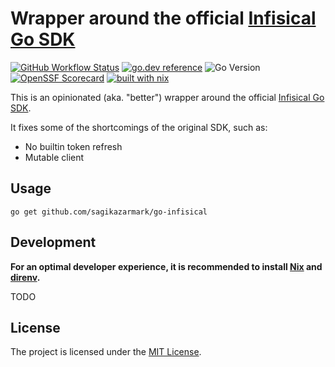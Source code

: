 # Wrapper around the official [Infisical Go SDK](https://github.com/Infisical/go-sdk)

[![GitHub Workflow Status](https://img.shields.io/github/actions/workflow/status/sagikazarmark/go-infisical/ci.yaml?style=flat-square)](https://github.com/sagikazarmark/go-infisical/actions/workflows/ci.yaml)
[![go.dev reference](https://img.shields.io/badge/go.dev-reference-007d9c?logo=go&logoColor=white&style=flat-square)](https://pkg.go.dev/mod/github.com/sagikazarmark/go-infisical)
![Go Version](https://img.shields.io/badge/go%20version-%3E=1.22-61CFDD.svg?style=flat-square)
[![OpenSSF Scorecard](https://api.securityscorecards.dev/projects/github.com/sagikazarmark/go-infisical/badge?style=flat-square)](https://api.securityscorecards.dev/projects/github.com/sagikazarmark/go-infisical)
[![built with nix](https://builtwithnix.org/badge.svg)](https://builtwithnix.org)

This is an opinionated (aka. "better") wrapper around the official [Infisical Go SDK](https://github.com/Infisical/go-sdk).

It fixes some of the shortcomings of the original SDK, such as:

- No builtin token refresh
- Mutable client

## Usage

```shell
go get github.com/sagikazarmark/go-infisical
```

## Development

**For an optimal developer experience, it is recommended to install [Nix](https://nixos.org/download.html) and [direnv](https://direnv.net/docs/installation.html).**

TODO

## License

The project is licensed under the [MIT License](LICENSE).
